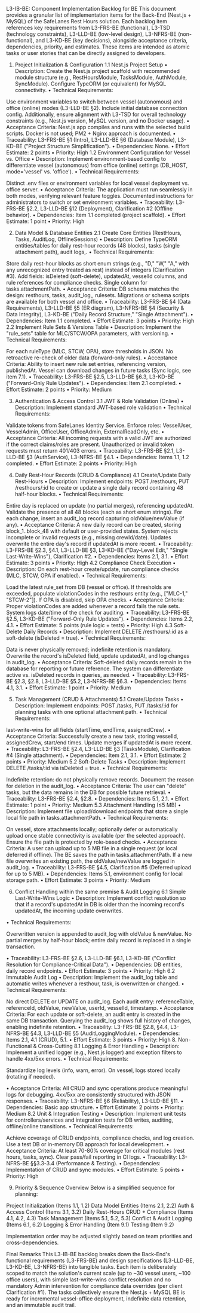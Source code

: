 L3-IB-BE: Component Implementation Backlog for BE
This document provides a granular list of implementation items for the Back-End (Nest.js + MySQL) of the SafeLanes Rest Hours solution. Each backlog item references key requirements from L3-FRS-BE (functional), L3-TSD (technology constraints), L3-LLD-BE (low-level design), L3-NFRS-BE (non-functional), and L3-KD-BE (key decisions), alongside acceptance criteria, dependencies, priority, and estimates. These items are intended as atomic tasks or user stories that can be directly assigned to developers.


1. Project Initialization & Configuration
1.1 Nest.js Project Setup
• Description: Create the Nest.js project scaffold with recommended module structure (e.g., RestHoursModule, TasksModule, AuthModule, SyncModule). Configure TypeORM (or equivalent) for MySQL connectivity.
• Technical Requirements:

Use environment variables to switch between vessel (autonomous) and office (online) modes (L3-LLD-BE §2).
Include initial database connection config.
Additionally, ensure alignment with L3-TSD for overall technology constraints (e.g., Nest.js version, MySQL version, and no Docker usage).
• Acceptance Criteria:
Nest.js app compiles and runs with the selected build scripts.
Docker is not used; PM2 + Nginx approach is documented.
• Traceability: L3-FRS-BE §1 (Intro), L3-LLD-BE §6 (Database Module), L3-KD-BE ("Project Structure Simplification").
• Dependencies: None.
• Effort Estimate: 2 points
• Priority: High
1.2 Environment Configuration for Vessel vs. Office
• Description: Implement environment-based config to differentiate vessel (autonomous) from office (online) settings (DB_HOST, mode='vessel' vs. 'office').
• Technical Requirements:

Distinct .env files or environment variables for local vessel deployment vs. office server.
• Acceptance Criteria:
The application must run seamlessly in both modes, verifying relevant feature toggles.
Documented instructions for administrators to switch or set environment variables.
• Traceability: L3-FRS-BE §2.2, L3-LLD-BE §12 (Deployment), Clarification #2 (Offline behavior).
• Dependencies: Item 1.1 completed (project scaffold).
• Effort Estimate: 1 point
• Priority: High


2. Data Model & Database Entities
2.1 Create Core Entities (RestHours, Tasks, AuditLog, OfflineSessions)
• Description: Define TypeORM entities/tables for daily rest-hour records (48 blocks), tasks (single attachment path), audit logs,.
• Technical Requirements:

Store daily rest-hour blocks as short enum strings (e.g., "D," "W," "A," with any unrecognized entry treated as rest) instead of integers (Clarification #3).
Add fields: isDeleted (soft-delete), updatedAt, vesselId columns, and rule references for compliance checks.
Single column for tasks.attachmentPath.
• Acceptance Criteria:
DB schema matches the design: resthours, tasks, audit_log,, rulesets.
Migrations or schema scripts are available for both vessel and office.
• Traceability:
L3-FRS-BE §4 (Data Requirements),
L3-LLD-BE §5 (ER diagram),
L3-NFRS-BE §4 (Security & Data Integrity),
L3-KD-BE ("Daily Record Structure," "Single Attachment").
• Dependencies: Item 1.1 completed.
• Effort Estimate: 3 points
• Priority: High
2.2 Implement Rule Sets & Versions Table
• Description: Implement the "rule_sets" table for MLC/STCW/OPA parameters, with versioning.
• Technical Requirements:

For each ruleType (MLC, STCW, OPA), store thresholds in JSON.
No retroactive re-check of older data (forward-only rules).
• Acceptance Criteria:
Ability to insert new rule set entries, referencing version, publishedAt.
Vessel can download changes in future tasks (Sync logic, see item 7.1).
• Traceability: L3-FRS-BE §2.5, L3-LLD-BE §6.3, L3-KD-BE ("Forward-Only Rule Updates").
• Dependencies: Item 2.1 completed.
• Effort Estimate: 2 points
• Priority: Medium


3. Authentication & Access Control
3.1 JWT & Role Validation (Online)
• Description: Implement standard JWT-based role validation
• Technical Requirements:

Validate tokens from SafeLanes Identity Service.
Enforce roles: VesselUser, VesselAdmin, OfficeUser, OfficeAdmin, ExternalReadOnly, etc.
• Acceptance Criteria:
All incoming requests with a valid JWT are authorized if the correct claims/roles are present.
Unauthorized or invalid token requests must return 401/403 errors.
• Traceability: L3-FRS-BE §2.1, L3-LLD-BE §3 (AuthService), L3-NFRS-BE §4.1.
• Dependencies: Items 1.1, 1.2 completed.
• Effort Estimate: 2 points
• Priority: High


4. Daily Rest-Hour Records (CRUD & Compliance)
4.1 Create/Update Daily Rest-Hours
• Description: Implement endpoints: POST /resthours, PUT /resthours/:id to create or update a single daily record containing 48 half-hour blocks.
• Technical Requirements:

Entire day is replaced on update (no partial merges), referencing updatedAt.
Validate the presence of all 48 blocks (each as short enum strings).
For each change, insert an audit_log record capturing oldValue/newValue (if any).
• Acceptance Criteria:
A new daily record can be created, storing block_1..block_48 with default or user-provided states.
System rejects incomplete or invalid requests (e.g., missing crewId/date).
Updates overwrite the entire day's record if updatedAt is more recent.
• Traceability: L3-FRS-BE §2.3, §4.1, L3-LLD-BE §3, L3-KD-BE ("Day-Level Edit," "Single Last-Write-Wins"), Clarification #2.
• Dependencies: Items 2.1, 3.1.
• Effort Estimate: 3 points
• Priority: High
4.2 Compliance Check Execution
• Description: On each rest-hour create/update, run compliance checks (MLC, STCW, OPA if enabled).
• Technical Requirements:

Load the latest rule_set from DB (vessel or office).
If thresholds are exceeded, populate violationCodes in the resthours entity (e.g., ["MLC-1," "STCW-2"]).
If OPA is disabled, skip OPA checks.
• Acceptance Criteria:
Proper violationCodes are added whenever a record fails the rule sets.
System logs date/time of the check for auditing.
• Traceability: L3-FRS-BE §2.5, L3-KD-BE ("Forward-Only Rule Updates").
• Dependencies: Items 2.2, 4.1.
• Effort Estimate: 5 points (rule logic + tests)
• Priority: High
4.3 Soft-Delete Daily Records
• Description: Implement DELETE /resthours/:id as a soft-delete (isDeleted = true).
• Technical Requirements:

Data is never physically removed; indefinite retention is mandatory.
Overwrite the record's isDeleted field, update updatedAt, and log changes in audit_log.
• Acceptance Criteria:
Soft-deleted daily records remain in the database for reporting or future reference.
The system can differentiate active vs. isDeleted records in queries, as needed.
• Traceability: L3-FRS-BE §2.3, §2.8, L3-LLD-BE §5.2, L3-NFRS-BE §6.3.
• Dependencies: Items 4.1, 3.1.
• Effort Estimate: 1 point
• Priority: Medium


5. Task Management (CRUD & Attachments)
5.1 Create/Update Tasks
• Description: Implement endpoints: POST /tasks, PUT /tasks/:id for planning tasks with one optional attachment path.
• Technical Requirements:

last-write-wins for all  fields (startTime, endTime, assignedCrew).
• Acceptance Criteria:
Successfully create a new task, storing vesselId, assignedCrew, start/end times.
Update merges if updatedAt is more recent.
• Traceability: L3-FRS-BE §2.4, L3-LLD-BE §3 (TasksModule), Clarification #4 (Single attachment).
• Dependencies: Item 2.1, 3.1.
• Effort Estimate: 2 points
• Priority: Medium
5.2 Soft-Delete Tasks
• Description: Implement DELETE /tasks/:id via isDeleted = true.
• Technical Requirements:

Indefinite retention: do not physically remove records.
Document the reason for deletion in the audit_log.
• Acceptance Criteria:
The user can "delete" tasks, but the data remains in the DB for possible future retrieval.
• Traceability: L3-FRS-BE §2.4, §2.8.
• Dependencies: Items 5.1, 2.1.
• Effort Estimate: 1 point
• Priority: Medium
5.3 Attachment Handling (≤5 MB)
• Description: Implement file upload/download endpoints that store a single local file path in tasks.attachmentPath.
• Technical Requirements:

On vessel, store attachments locally; optionally defer or automatically upload once stable connectivity is available (per the selected approach).
Ensure the file path is protected by role-based checks.
• Acceptance Criteria:
A user can upload up to 5 MB file in a single request (or local deferred if offline).
The BE saves the path in tasks.attachmentPath.
If a new file overwrites an existing path, the oldValue/newValue are logged in audit_log.
• Traceability: L3-FRS-BE §4.5, Clarification #5 (Deferred upload for up to 5 MB).
• Dependencies: Items 5.1, environment config for local storage path.
• Effort Estimate: 3 points
• Priority: Medium


6. Conflict Handling within the same premise & Audit Logging
6.1 Simple Last-Write-Wins Logic
• Description: Implement conflict resolution so that if a record's updatedAt in DB is older than the incoming record's updatedAt, the incoming update overwrites.

• Technical Requirements:

Overwritten version is appended to audit_log with oldValue & newValue.
No partial merges by half-hour block; entire daily record is replaced in a single transaction.

• Traceability: L3-FRS-BE §2.6, L3-LLD-BE §6.1, L3-KD-BE ("Conflict Resolution for Compliance-Critical Data").
• Dependencies: DB entities, daily record endpoints.
• Effort Estimate: 3 points
• Priority: High
6.2 Immutable Audit Log
• Description: Implement the audit_log table and automatic writes whenever a resthour, task, is overwritten or changed.
• Technical Requirements:

No direct DELETE or UPDATE on audit_log.
Each audit entry: referenceTable, referenceId, oldValue, newValue, userId, vesselId, timestamp.
• Acceptance Criteria:
For each update or soft-delete, an audit entry is created in the same DB transaction.
Querying the audit_log shows full history of changes, enabling indefinite retention.
• Traceability: L3-FRS-BE §2.8, §4.4, L3-NFRS-BE §4.3, L3-LLD-BE §5 (AuditLoggingModule).
• Dependencies: Items 2.1, 4.1 (CRUD), 5.1.
• Effort Estimate: 3 points
• Priority: High
8. Non-Functional & Cross-Cutting
8.1 Logging & Error Handling
• Description: Implement a unified logger (e.g., Nest.js logger) and exception filters to handle 4xx/5xx errors.
• Technical Requirements:

Standardize log levels (info, warn, error).
On vessel, logs stored locally (rotating if needed).

• Acceptance Criteria:
All CRUD and sync operations produce meaningful logs for debugging.
4xx/5xx are consistently structured with JSON responses.
• Traceability: L3-NFRS-BE §6 (Reliability), L3-LLD-BE §11.
• Dependencies: Basic app structure.
• Effort Estimate: 2 points
• Priority: Medium
8.2 Unit & Integration Testing
• Description: Implement unit tests for controllers/services and integration tests for DB writes, auditing, offline/online transitions.
• Technical Requirements:

Achieve coverage of CRUD endpoints, compliance checks, and log creation.
Use a test DB or in-memory DB approach for local development.
• Acceptance Criteria:
At least 70-80% coverage for critical modules (rest hours, tasks, sync).
Clear pass/fail reporting in CI logs.
• Traceability: L3-NFRS-BE §§3.3-3.4 (Performance & Testing).
• Dependencies: Implementation of CRUD and sync modules.
• Effort Estimate: 5 points
• Priority: High


9. Priority & Sequence Overview
Below is a simplified sequence for planning:

Project Initialization (Items 1.1, 1.2)
Data Model Entities (Items 2.1, 2.2)
Auth & Access Control (Items 3.1, 3.2)
Daily Rest-Hours CRUD + Compliance (Items 4.1, 4.2, 4.3)
Task Management (Items 5.1, 5.2, 5.3)
Conflict & Audit Logging (Items 6.1, 6.2)
Logging & Error Handling (Item 9.1)
Testing (Item 9.2)

Implementation order may be adjusted slightly based on team priorities and cross-dependencies.


Final Remarks
This L3-IB-BE backlog breaks down the Back-End's functional requirements (L3-FRS-BE) and design specifications (L3-LLD-BE, L3-KD-BE, L3-NFRS-BE) into tangible tasks. Each item is deliberately scoped to match the solution's current scale (up to ~30 vessel users, ~100 office users), with simple last-write-wins conflict resolution and no mandatory Admin intervention for compliance data overrides (per client Clarification #1). The tasks collectively ensure the Nest.js + MySQL BE is ready for incremental vessel-office deployment, indefinite data retention, and an immutable audit trail.
